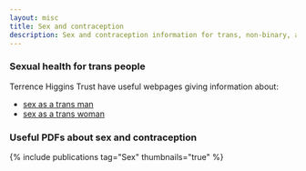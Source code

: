 ```yaml
---
layout: misc
title: Sex and contraception
description: Sex and contraception information for trans, non-binary, and gender non-conforming people
---
```


### Sexual health for trans people

Terrence Higgins Trust have useful webpages giving information about:

- [sex as a trans man](https://www.tht.org.uk/hiv-and-sexual-health/sexual-health/improving-your-sexual-health/sex-trans-man)
- [sex as a trans woman](https://www.tht.org.uk/hiv-and-sexual-health/sexual-health/improving-your-sexual-health/sex-trans-woman)

### Useful PDFs about sex and contraception

{% include publications tag="Sex" thumbnails="true" %}